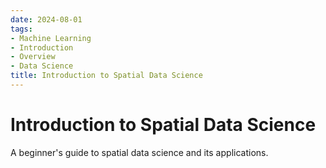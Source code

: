 ```yaml
---
date: 2024-08-01
tags:
- Machine Learning
- Introduction
- Overview
- Data Science
title: Introduction to Spatial Data Science
---
```


# Introduction to Spatial Data Science

A beginner's guide to spatial data science and its applications.
